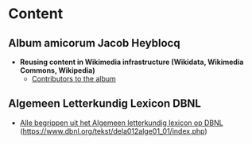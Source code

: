 # Content

## Album amicorum Jacob Heyblocq
* **Reusing content in Wikimedia infrastructure (Wikidata, Wikimedia Commons, Wikipedia)**
  * [Contributors to the album](https://kbnlwikimedia.github.io/AlbaAmicorum/AlbumAmicorumJacobHeyblocq/reuse/README.md)

## Algemeen Letterkundig Lexicon DBNL
* [Alle begrippen uit het Algemeen letterkundig lexicon op DBNL](https://kbnlwikimedia.github.io/DBNL-Algemeen-letterkundig-lexicon/all-begrippen.html) (https://www.dbnl.org/tekst/dela012alge01_01/index.php)


